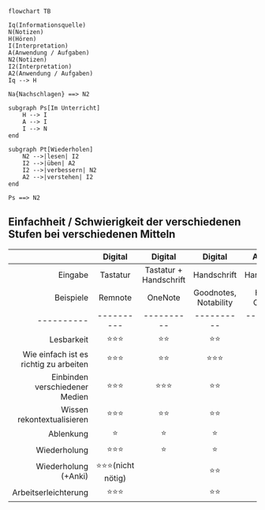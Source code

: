 ```mermaid
flowchart TB

Iq(Informationsquelle)
N(Notizen)
H(Hören)
I(Interpretation)
A(Anwendung / Aufgaben)
N2(Notizen)
I2(Interpretation)
A2(Anwendung / Aufgaben)
Iq --> H

Na{Nachschlagen} ==> N2

subgraph Ps[Im Unterricht]
	H --> I
	A --> I
	I --> N
end

subgraph Pt[Wiederholen]
	N2 -->|lesen| I2
	I2 -->|üben| A2
	I2 -->|verbessern| N2
	A2 -->|verstehen| I2
end

Ps ==> N2
```

## Einfachheit / Schwierigkeit der verschiedenen Stufen bei verschiedenen Mitteln

|                                        |       Digital       |        Digital         |        Digital        |    Analog     |
| --------------------------------------:|:-------------------:|:----------------------:|:---------------------:|:-------------:|
|                                Eingabe |      Tastatur       | Tastatur + Handschrift |      Handschrift      |  Handschrift  |
|                              Beispiele |       Remnote       |        OneNote         | Goodnotes, Notability | Hefte, Ordner |
|                             ---------- |     ----------      |       ----------       |      ----------       |     ----------     |
|                             Lesbarkeit |       ⭐⭐⭐        |      ⭐⭐                  |         ⭐⭐          |      ⭐       |
| Wie einfach ist es richtig zu arbeiten |       ⭐⭐⭐        |        ⭐⭐                |        ⭐⭐⭐         |      ⭐       |
|         Einbinden verschiedener Medien |       ⭐⭐⭐        |         ⭐⭐⭐               |         ⭐⭐          |      ⭐       |
|             Wissen rekontextualisieren |       ⭐⭐⭐        |        ⭐⭐                |         ⭐⭐          |     ⭐⭐      |
|                              Ablenkung |        ⭐         |          ⭐              |          ⭐           |    ⭐⭐⭐     |
|                           Wiederholung |       ⭐⭐⭐        |     ⭐                   |          ⭐           |      ⭐       |
|                   Wiederholung (+Anki) | ⭐⭐⭐(nicht nötig) |                        |         ⭐⭐          |     ⭐⭐      |
|                   Arbeitserleichterung |       ⭐⭐⭐        |                        |         ⭐⭐          |      ⭐       |
